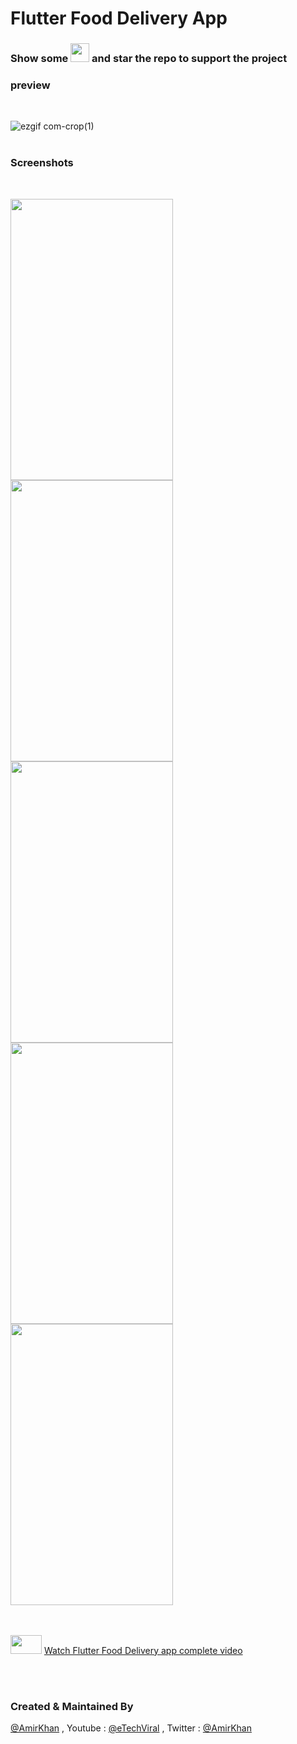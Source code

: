 # Flutter Food Delivery App

### Show some  <img src="https://github.githubassets.com/images/icons/emoji/unicode/2764.png" width="30" height="30" />   and star the repo to support the project

### preview
<br />

 ![ezgif com-crop(1)](https://user-images.githubusercontent.com/10207753/92310922-01283300-efcc-11ea-8bed-be470e84ba0d.gif)
<br />
<br />

### Screenshots
<br />
 
<p float="left">
<img src="https://user-images.githubusercontent.com/10207753/92310737-99251d00-efca-11ea-9c01-4324f1b55a94.png" width="260" height="450" /> 

<img src="https://user-images.githubusercontent.com/10207753/92310741-a6daa280-efca-11ea-9c96-92362b2cf6ea.png" width="260" height="450" />

<img src="https://user-images.githubusercontent.com/10207753/92310748-b1953780-efca-11ea-8898-3dfcfd2711e1.png" width="260" height="450" />

<img src="https://user-images.githubusercontent.com/10207753/92310752-bc4fcc80-efca-11ea-89eb-cb14fa7ddf63.png" width="260" height="450" />

<img src="https://user-images.githubusercontent.com/10207753/92310760-ca9de880-efca-11ea-907a-a4fcbfe57bfe.png" width="260" height="450" />
  
  <br />

</p>


<br />
<br />
<img src="https://user-images.githubusercontent.com/10207753/84770526-2589fa00-aff1-11ea-83bf-f1255b9371ac.jpg" width="50" height="30" />
<a href="https://youtu.be/mcZBtnzzIYE">Watch Flutter Food Delivery app complete video </a>
</p>
<br />
<br />

### Created & Maintained By

[@AmirKhan](https://github.com/amirk3321) , Youtube : [@eTechViral](https://www.youtube.com/channel/UCO6gMNHYhRqyzbskNh4gG_A) , Twitter  : [@AmirKhan](https://twitter.com/__Meer___)
